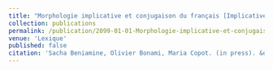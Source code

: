 ```yaml
---
title: "Morphologie implicative et conjugaison du français [Implicative morphology and French conjugation]"
collection: publications
permalink: /publication/2099-01-01-Morphologie-implicative-et-conjugaison-du-franais-
venue: 'Lexique'
published: false
citation: 'Sacha Beniamine, Olivier Bonami, Maria Copot. (in press). &quot;Morphologie implicative et conjugaison du français [Implicative morphology and French conjugation]&quot;. <i>Lexique</i>.'
---
```

